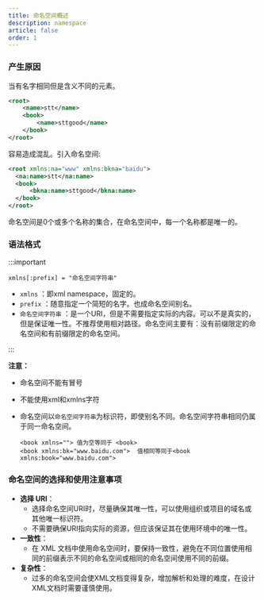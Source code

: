 ```yaml
---
title: 命名空间概述
description: namespace
article: false
order: 1
---
```


### 产生原因

当有名字相同但是含义不同的元素。

```xml
<root>
    <name>stt</name>
    <book>
        <name>sttgood</name>
    </book>
</root>
```

容易造成混乱。引入命名空间:

```xml
<root xmlns:na="www" xmlns:bkna="baidu">
  <na:name>stt</na:name>
  <book>
      <bkna:name>sttgood</bkna:name>
  </book>
</root>
```

命名空间是0个或多个名称的集合，在命名空间中，每一个名称都是唯一的。

### 语法格式

:::important

```
xmlns[:prefix] = "命名空间字符串"
```

- `xmlns` ：即xml namespace，固定的。
- `prefix` ：随意指定一个简短的名字。也成命名空间别名。
- `命名空间字符串` ：是一个URI，但是不需要指定实际的内容。可以不是真实的，但是保证唯一性。不推荐使用相对路径。命名空间主要有：没有前缀限定的命名空间和有前缀限定的命名空间。

:::

**注意：**

- 命名空间不能有冒号

- 不能使用xml和xmlns字符

- 命名空间以`命名空间字符串`为标识符，即使别名不同。命名空间字符串相同仍属于同一命名空间。

  ```
  <book xmlns=""> 值为空等同于 <book>
  <book xmlns:bk="www.baidu.com">  值相同等同于<book xmlns:book="www.baidu.com">
  ```


### 命名空间的选择和使用注意事项

- **选择 URI**：
  - 选择命名空间URI时，尽量确保其唯一性，可以使用组织或项目的域名或其他唯一标识符。
  - 不需要确保URI指向实际的资源，但应该保证其在使用环境中的唯一性。
- **一致性**：
  - 在 XML 文档中使用命名空间时，要保持一致性，避免在不同位置使用相同的前缀表示不同的命名空间或相同的命名空间使用不同的前缀。
- **复杂性**：
  - 过多的命名空间会使XML文档变得复杂，增加解析和处理的难度，在设计XML文档时需要谨慎使用。